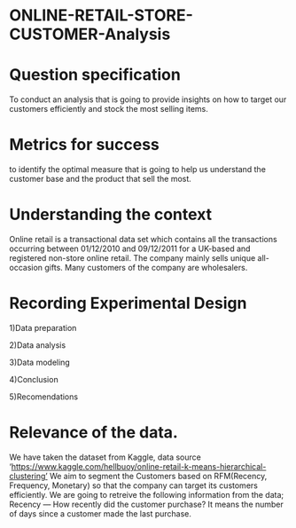 # ONLINE-RETAIL-STORE-CUSTOMER-Analysis

# Question specification

To conduct an analysis that is going to provide insights on how to target our customers efficiently and stock the most selling items.

# Metrics for success

to identify the optimal measure that is going to help us understand the customer base and the product that sell the most.

# Understanding the context

Online retail is a transactional data set which contains all the transactions occurring between 01/12/2010 and 09/12/2011 for a UK-based and registered non-store online retail. The company mainly sells unique all-occasion gifts. Many customers of the company are wholesalers.

# Recording Experimental Design

1)Data preparation

2)Data analysis

3)Data modeling

4)Conclusion

5)Recomendations

# Relevance of the data.
We have taken the dataset from Kaggle, data source ‘https://www.kaggle.com/hellbuoy/online-retail-k-means-hierarchical-clustering’ We aim to segment the Customers based on RFM(Recency, Frequency, Monetary) so that the company can target its customers efficiently. We are going to retreive the following information from the data; Recency — How recently did the customer purchase? It means the number of days since a customer made the last purchase.

